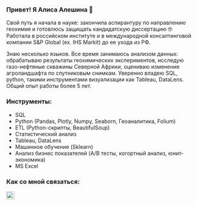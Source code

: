 ### Привет! Я Алиса Алешина 👋

Свой путь я начала в науке: закончила аспирантуру по направлению геохимия и готовлюсь защищать кандидатскую диссертацию 🤓 Работала в российском институте и в международной консалтинговой компании S&P Global (ex. IHS Markit) до ее ухода из РФ. 

Знаю несколько языков. Все время занимаюсь анализом данных: обрабатываю результаты геохимических экспериментов, исследую газо-нефтяные скважины Северной Африки, оцениваю изменение агроландшафта по спутниковым снимкам. Уверенно владею SQL, python, такими инструментами визуализации как Tableau, DataLens. Общий опыт работы более 5 лет. 

### Инструменты:
* SQL
* Python (Pandas, Plotly, Numpy, Seaborn, Геоаналитика, Folium)
* ETL (Python-скрипты, BeautifulSoup) 
* Статистический анализ
* Tableau, DataLens
* Машинное обучение (Sklearn)
* Анализ бизнес показателей (A/B тесты, когортный анализ, юнит-экономика)
* MS Excel

### Как со мной связаться:
<p><a href="https://www.linkedin.com/in/alisromanna/"><img align="left" alt="ALisaLisaALisa | LinkedIn" width="22px" src="https://cdn.jsdelivr.net/npm/simple-icons@v3/icons/linkedin.svg" /></p>
